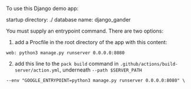 To use this Django demo app:

startup directory: ./
database name: django_gander

You must supply an entrypoint command. There are two options:

1) add a Procfile in the root directory of the app with this content:

`web: python3 manage.py runserver 0.0.0.0:8080`

2) add this line to the `pack build` command in 
`.github/actions/build-server/action.yml`, underneath `--path $SERVER_PATH`

`--env "GOOGLE_ENTRYPOINT=python3 manage.py runserver 0.0.0.0:8080" \`
